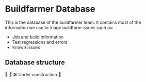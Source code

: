 # Buildfarmer Database

This is the database of the buildfarmer team. It contains most of the information we use to triage buildfarm issues such as:
* Job and build information
* Test regressions and errors
* Known issues

## Database structure

:construction: :construction_worker: :hammer_and_wrench: Under construction :construction:
